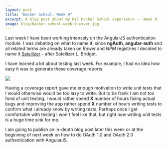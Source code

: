 ```yaml
---
layout: post
title: "Hacker School: Week 9"
excerpt: A blog post about my NYC Hacker School experience -- Week 9.
image: blog/hacker-school-week-9-cover.jpg
---
```


Last week I have been working intensely on the AngularJS authentication module.
I was debating on what to name it; since **ngAuth**, **angular-auth** and all
related terms are already taken on *Bower* and *NPM* registries I decided to
name it [Satellizer](https://github.com/sahat/satellizer) - after Satellizer
L. Bridget.

I have learned a lot about testing last week. For example, I had no idea how
easy it was to generate these coverage reports:

![](https://lh4.googleusercontent.com/-M3sMtiuWA4g/U-kzZBcojEI/AAAAAAAAEaA/a-0ZvULkykI/w1545-h1122-no/c1.png)

Having a coverage report gave me enough motivation to write unit tests that I 
would otherwise would be too lazy to write. But to be frank I am not too fond
of unit testing. I would rather spend **X** number of hours fixing actual bugs 
and improving the app rather spend **X** number of hours writing tests to
confirm what I already know by writing tests. Perhaps once I get comfortable
with testing I won't feel like that, but right now writing unit tests is a huge
time sink for me.

I am going to publish an in-depth blog post later this week or at the beginning
of next week on how to do OAuth 1.0 and OAuth 2.0 authentication with AngularJS.